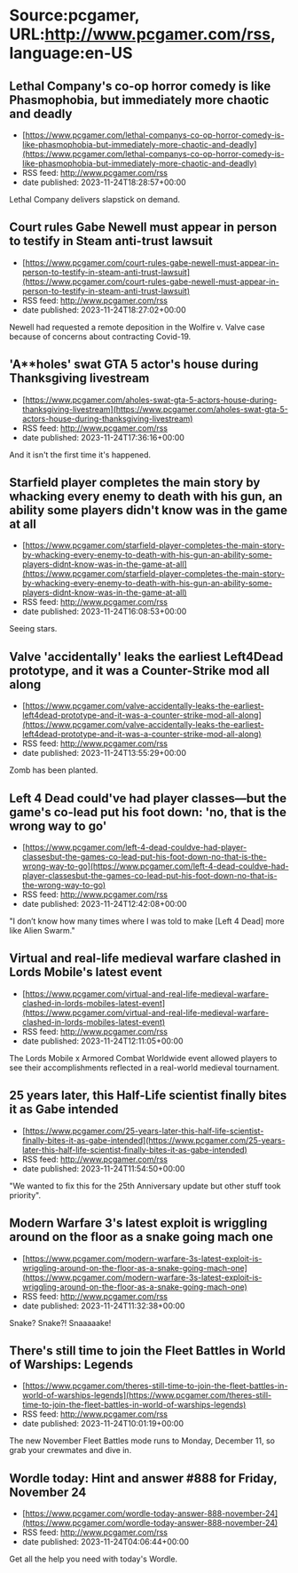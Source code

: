 # Source:pcgamer, URL:http://www.pcgamer.com/rss, language:en-US

## Lethal Company's co-op horror comedy is like Phasmophobia, but immediately more chaotic and deadly
 - [https://www.pcgamer.com/lethal-companys-co-op-horror-comedy-is-like-phasmophobia-but-immediately-more-chaotic-and-deadly](https://www.pcgamer.com/lethal-companys-co-op-horror-comedy-is-like-phasmophobia-but-immediately-more-chaotic-and-deadly)
 - RSS feed: http://www.pcgamer.com/rss
 - date published: 2023-11-24T18:28:57+00:00

Lethal Company delivers slapstick on demand.

## Court rules Gabe Newell must appear in person to testify in Steam anti-trust lawsuit
 - [https://www.pcgamer.com/court-rules-gabe-newell-must-appear-in-person-to-testify-in-steam-anti-trust-lawsuit](https://www.pcgamer.com/court-rules-gabe-newell-must-appear-in-person-to-testify-in-steam-anti-trust-lawsuit)
 - RSS feed: http://www.pcgamer.com/rss
 - date published: 2023-11-24T18:27:02+00:00

Newell had requested a remote deposition in the Wolfire v. Valve case because of concerns about contracting Covid-19.

## 'A**holes' swat GTA 5 actor's house during Thanksgiving livestream
 - [https://www.pcgamer.com/aholes-swat-gta-5-actors-house-during-thanksgiving-livestream](https://www.pcgamer.com/aholes-swat-gta-5-actors-house-during-thanksgiving-livestream)
 - RSS feed: http://www.pcgamer.com/rss
 - date published: 2023-11-24T17:36:16+00:00

And it isn't the first time it's happened.

## Starfield player completes the main story by whacking every enemy to death with his gun, an ability some players didn't know was in the game at all
 - [https://www.pcgamer.com/starfield-player-completes-the-main-story-by-whacking-every-enemy-to-death-with-his-gun-an-ability-some-players-didnt-know-was-in-the-game-at-all](https://www.pcgamer.com/starfield-player-completes-the-main-story-by-whacking-every-enemy-to-death-with-his-gun-an-ability-some-players-didnt-know-was-in-the-game-at-all)
 - RSS feed: http://www.pcgamer.com/rss
 - date published: 2023-11-24T16:08:53+00:00

Seeing stars.

## Valve 'accidentally' leaks the earliest Left4Dead prototype, and it was a Counter-Strike mod all along
 - [https://www.pcgamer.com/valve-accidentally-leaks-the-earliest-left4dead-prototype-and-it-was-a-counter-strike-mod-all-along](https://www.pcgamer.com/valve-accidentally-leaks-the-earliest-left4dead-prototype-and-it-was-a-counter-strike-mod-all-along)
 - RSS feed: http://www.pcgamer.com/rss
 - date published: 2023-11-24T13:55:29+00:00

Zomb has been planted.

## Left 4 Dead could've had player classes—but the game's co-lead put his foot down: 'no, that is the wrong way to go'
 - [https://www.pcgamer.com/left-4-dead-couldve-had-player-classesbut-the-games-co-lead-put-his-foot-down-no-that-is-the-wrong-way-to-go](https://www.pcgamer.com/left-4-dead-couldve-had-player-classesbut-the-games-co-lead-put-his-foot-down-no-that-is-the-wrong-way-to-go)
 - RSS feed: http://www.pcgamer.com/rss
 - date published: 2023-11-24T12:42:08+00:00

"I don’t know how many times where I was told to make [Left 4 Dead] more like Alien Swarm."

## Virtual and real-life medieval warfare clashed in Lords Mobile's latest event
 - [https://www.pcgamer.com/virtual-and-real-life-medieval-warfare-clashed-in-lords-mobiles-latest-event](https://www.pcgamer.com/virtual-and-real-life-medieval-warfare-clashed-in-lords-mobiles-latest-event)
 - RSS feed: http://www.pcgamer.com/rss
 - date published: 2023-11-24T12:11:05+00:00

The Lords Mobile x Armored Combat Worldwide event allowed players to see their accomplishments reflected in a real-world medieval tournament.

## 25 years later, this Half-Life scientist finally bites it as Gabe intended
 - [https://www.pcgamer.com/25-years-later-this-half-life-scientist-finally-bites-it-as-gabe-intended](https://www.pcgamer.com/25-years-later-this-half-life-scientist-finally-bites-it-as-gabe-intended)
 - RSS feed: http://www.pcgamer.com/rss
 - date published: 2023-11-24T11:54:50+00:00

"We wanted to fix this for the 25th Anniversary update but other stuff took priority".

## Modern Warfare 3's latest exploit is wriggling around on the floor as a snake going mach one
 - [https://www.pcgamer.com/modern-warfare-3s-latest-exploit-is-wriggling-around-on-the-floor-as-a-snake-going-mach-one](https://www.pcgamer.com/modern-warfare-3s-latest-exploit-is-wriggling-around-on-the-floor-as-a-snake-going-mach-one)
 - RSS feed: http://www.pcgamer.com/rss
 - date published: 2023-11-24T11:32:38+00:00

Snake? Snake?! Snaaaaake!

## There's still time to join the Fleet Battles in World of Warships: Legends
 - [https://www.pcgamer.com/theres-still-time-to-join-the-fleet-battles-in-world-of-warships-legends](https://www.pcgamer.com/theres-still-time-to-join-the-fleet-battles-in-world-of-warships-legends)
 - RSS feed: http://www.pcgamer.com/rss
 - date published: 2023-11-24T10:01:19+00:00

The new November Fleet Battles mode runs to Monday, December 11, so grab your crewmates and dive in.

## Wordle today: Hint and answer #888 for Friday, November 24
 - [https://www.pcgamer.com/wordle-today-answer-888-november-24](https://www.pcgamer.com/wordle-today-answer-888-november-24)
 - RSS feed: http://www.pcgamer.com/rss
 - date published: 2023-11-24T04:06:44+00:00

Get all the help you need with today's Wordle.

